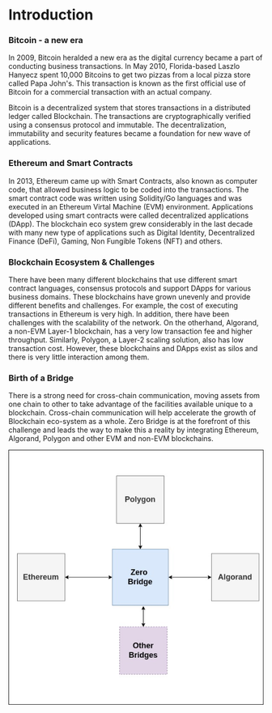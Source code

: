 # Introduction

### Bitcoin - a new era

In 2009, Bitcoin heralded a new era as the digital currency became a part of conducting business transactions. In May 2010, Florida-based Laszlo Hanyecz spent 10,000 Bitcoins to get two pizzas from a local pizza store called Papa John's. This transaction is known as the first official use of Bitcoin for a commercial transaction with an actual company.&#x20;

Bitcoin is a decentralized system that stores transactions in a distributed ledger called Blockchain. The transactions are cryptographically verified using a consensus protocol and immutable. The decentralization, immutability and security features became a foundation for new wave of applications.

### Ethereum and Smart Contracts

In 2013, Ethereum came up with Smart Contracts, also known as computer code, that allowed business logic to be coded into the transactions. The smart contract code was written using Solidity/Go languages and was executed in an Ethereum Virtal Machine (EVM) environment. Applications developed using smart contracts were called decentralized applications (DApp). The blockchain eco system grew considerably in the last decade with many new type of applications such as Digital Identity, Decentralized Finance (DeFi), Gaming, Non Fungible Tokens (NFT) and others.&#x20;

### Blockchain Ecosystem & Challenges

There have been many different blockchains that use different smart contract languages, consensus protocols and support DApps for various business domains. These blockchains have grown unevenly and provide different benefits and challenges. For example, the cost of executing transactions in Ethereum is very high. In addition, there have been challenges with the scalability of the network. On the otherhand, Algorand, a non-EVM Layer-1 blockchain, has a very low transaction fee and higher throughput. Similarly, Polygon, a Layer-2 scaling solution, also has low transaction cost. However, these blockchains and DApps exist as silos and there is very little interaction among them.&#x20;

### Birth of a Bridge

There is a strong need for cross-chain communication, moving assets from one chain to other to take advantage of the facilities available unique to a blockchain. Cross-chain communication will help accelerate the growth of Blockchain eco-system as a whole. Zero Bridge is at the forefront of this challenge and leads the way to make this a reality by integrating Ethereum, Algorand, Polygon and other EVM and non-EVM blockchains.

![zero bridge leading the way for cross-chain communication](../.gitbook/assets/1.bridge-block-dgm.jpg)
